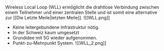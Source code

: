 Wireless Local Loop (WLL) ermöglicht die drahtlose Verbindung zwischen einem Teilnehmer und einer zentralen Stelle und ist somit eine alternative zur [[Die Letzte Meile|letzten Meile]].
![[WLL.png]]

- Keine leitergebundene Infrastruktur nötig.
- In der Schweiz kaum umgesetzt
- Grundidee mit 5G wieder aufgenommen.
- Punkt-zu-Mehrpunkt System.
![[WLL_2.png]]